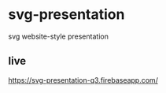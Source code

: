# svg-presentation
svg website-style presentation


## live

https://svg-presentation-q3.firebaseapp.com/
